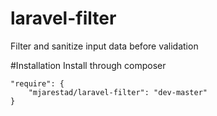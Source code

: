 laravel-filter
==============

Filter and sanitize input data before validation

#Installation
Install through composer

    "require": {
        "mjarestad/laravel-filter": "dev-master"
    }
